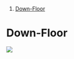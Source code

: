 1. [Down-Floor](#Down-Floor)


# Down-Floor
![](https://r96922081.github.io/images/Unity-Learning-Projects/downfloor.gif)
